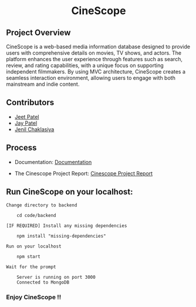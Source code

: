 <div align = "center"> 

# CineScope

</div>

## Project Overview
CineScope is a web-based media information database designed to provide users with comprehensive details on movies, TV shows, and actors. The platform enhances the user experience through features such as search, review, and rating capabilities, with a unique focus on supporting independent filmmakers. By using MVC architecture, CineScope creates a seamless interaction environment, allowing users to engage with both mainstream and indie content.

## Contributors
- [Jeet Patel](https://github.com/Jeet0410) 
- [Jay Patel](https://github.com/JAY0103) 
- [Jenil Chaklasiya](https://github.com/Chaklasiya10)

## Process
- Documentation: [Documentation](./Docs/)

- The Cinescope Project Report: [Cinescope Project Report](./report.md)

## Run CineScope on your localhost:


`Change directory to backend`

        cd code/backend

`[IF REQUIRED] Install any missing dependencies`

        npm install "missing-dependencies"

`Run on your localhost`

        npm start

`Wait for the prompt`

        Server is running on port 3000
        Connected to MongoDB

### Enjoy CineScope !!